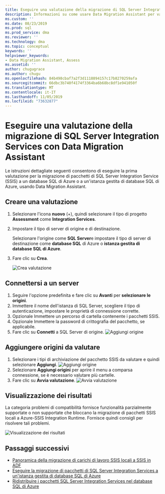 ```yaml
---
title: Eseguire una valutazione della migrazione di SQL Server Integration Service (Data Migration Assistant) | Microsoft Docs
description: Informazioni su come usare Data Migration Assistant per valutare un servizio di integrazione SQL Server locale prima di eseguire la migrazione a un database SQL di Azure o a un'istanza gestita di database SQL di Azure
ms.custom: ''
ms.date: 08/23/2019
ms.prod: sql
ms.prod_service: dma
ms.reviewer: ''
ms.technology: dma
ms.topic: conceptual
keywords: ''
helpviewer_keywords:
- Data Migration Assistant, Assess
ms.assetid: ''
author: chugugrace
ms.author: chugu
ms.openlocfilehash: 84b498cbaf7a2f3d1118894157c17b8270259afa
ms.sourcegitcommit: 66dbc3b740f4174f3364ba6b68bc8df1e941050f
ms.translationtype: MT
ms.contentlocale: it-IT
ms.lasthandoff: 11/05/2019
ms.locfileid: "73632877"
---
```

# <a name="perform-a-sql-server-integration-service-migration-assessment-with-data-migration-assistant"></a>Eseguire una valutazione della migrazione di SQL Server Integration Services con Data Migration Assistant

Le istruzioni dettagliate seguenti consentono di eseguire la prima valutazione per la migrazione di pacchetti di SQL Server Integration Service (SSIS) a un database SQL di Azure o a un'istanza gestita di database SQL di Azure, usando Data Migration Assistant.

## <a name="create-an-assessment"></a>Creare una valutazione

1. Selezionare l'icona **nuovo** (+), quindi selezionare il tipo di progetto **Assessment** come **Integration Services**.

1. Impostare il tipo di server di origine e di destinazione.

    Selezionare l'origine come **SQL Server**e impostare il tipo di server di destinazione come **database SQL** di Azure o **istanza gestita di database SQL di Azure**.

1. Fare clic su **Crea**.

    ![Crea valutazione](media/dma-assess-ssis/dma-assess-ssis-create.png)

## <a name="connect-to-a-server"></a>Connettersi a un server

1. Seguire l'opzione predefinita e fare clic su **Avanti** per **selezionare le origini**.
1. Immettere il nome dell'istanza di SQL Server, scegliere il tipo di autenticazione, impostare le proprietà di connessione corrette.
1. Opzionale Immettere un percorso di cartella contenente i pacchetti SSIS.
1. Opzionale Immettere la password di crittografia del pacchetto, se applicabile.
1. Fare clic su **Connetti** a SQL Server di origine.
  ![Aggiungi origine](media/dma-assess-ssis/dma-assess-ssis-addsource.png)

## <a name="add-sources-to-assess"></a>Aggiungere origini da valutare

1. Selezionare i tipi di archiviazione del pacchetto SSIS da valutare e quindi selezionare **Aggiungi**.
![Aggiungi origine](media/dma-assess-ssis/dma-assess-ssis-addsource-type.png)
1. Selezionare **Aggiungi origini** per aprire il menu a comparsa connessione, se è necessario valutare più cartelle.
1. Fare clic su **Avvia valutazione**.
  ![Avvia valutazione](media/dma-assess-ssis/dma-assess-ssis-assess.png)

## <a name="view-results"></a>Visualizzazione dei risultati

La categoria problemi di compatibilità fornisce funzionalità parzialmente supportate o non supportate che bloccano la migrazione di pacchetti SSIS locali a Azure-SSIS Integration Runtime. Fornisce quindi consigli per risolvere tali problemi.

![Visualizzazione dei risultati](media/dma-assess-ssis/dma-assess-ssis-result.png)

## <a name="next-steps"></a>Passaggi successivi

- [Panoramica della migrazione di carichi di lavoro SSIS locali a SSIS in ADF](https://docs.microsoft.com/azure/data-factory/scenario-ssis-migration-overview)
- [Eseguire la migrazione di pacchetti di SQL Server Integration Services a un'istanza gestita di database SQL di Azure](https://docs.microsoft.com/azure/dms/how-to-migrate-ssis-packages-managed-instance)
- [Ridistribuire i pacchetti SQL Server Integration Services nel database SQL di Azure](https://docs.microsoft.com/azure/dms/how-to-migrate-ssis-packages)
